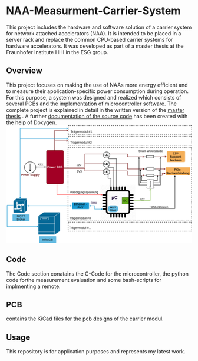 # NAA-Measurment-Carrier-System

This project includes the hardware and software solution of a carrier system for network attached accelerators (NAA). It is intended to be placed in a server rack and replace the common CPU-based carrier systems for hardware accelerators. It was developed as part of a master thesis at the Fraunhofer Institute HHI in the ESG group.


## Overview

This project focuses on making the use of NAAs more energy efficient and to measure their application-specific power consumption during operation. For this purpose, a system was designed and realized which consists of several PCBs and the implementation of microcontroller software. The complete project is explained in detail in the written version of the [master thesis](Doku/MasterThesis_NAA_Mess_TrägerSystem_PaulMamatis.pdf)
. A further [documentation of the source code](Doku/doxygen_out/html/index.html) has been created with the help of Doxygen.
![Overview](Doku/images/Gesamt_uebersicht.png)

## Code 
The Code section conatains the C-Code for the microcontroller, the python code forthe measurement evaluation and some bash-scripts for implmenting a remote. 

## PCB
contains the KiCad files for the pcb designs of the carrier modul.

## Usage

This repository is for application purposes and represents my latest work. 

